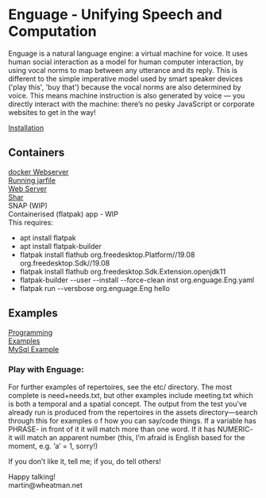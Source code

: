 # Enguage - Unifying Speech and Computation
<p>Enguage is a natural language engine: a virtual machine for voice.
It uses human social interaction as a model for human computer interaction,
by using vocal norms to map between any utterance and its reply.
This is different to the simple imperative model used by smart speaker
devices ('play this', 'buy that') because the vocal norms are
also determined by voice.
This means machine instruction is also generated by voice —
you directly interact with the machine:
there’s no pesky JavaScript or corporate websites to get in the way!</p>

[Installation](doc/install.md)<br/>

## Containers

[docker Webserver](doc/container.md)<br/>
[Running jarfile](doc/jarfile.md)<br/>
[Web Server](doc/httpd.md)<br/>
[Shar](doc/shar.md)<br/>
SNAP (WIP)<br/>
Containerised (flatpak) app - WIP<br/>
This requires:
<ul>
<li> apt install flatpak
<li> apt install flatpak-builder
<li> flatpak install flathub org.freedesktop.Platform//19.08 org.freedesktop.Sdk//19.08
<li> flatpak install flathub org.freedesktop.Sdk.Extension.openjdk11
<li> flatpak-builder --user --install --force-clean inst org.enguage.Eng.yaml
<li> flatpak run --versbose org.enguage.Eng hello
</ul>

## Examples

[Programming](doc/programming.md)<br/>
[Examples](doc/examples.md)<br/>
[MySql Example](doc/mySql.md)

<h3>Play with Enguage:</h3>
<P>For further examples of repertoires, see the etc/ directory.
The most complete is need+needs.txt, but other examples include
meeting.txt which is both a temporal and a spatial concept.
The output from the test you’ve already run is produced from the
repertoires in the assets directory—search through this for examples o
f how you can say/code things. If a variable has PHRASE- in front of it
it will match more than one word. If it has NUMERIC- it will match an
apparent number (this, I’m afraid is English based for the moment,
e.g. ‘a’ = 1, sorry!)
<p>If you don’t like it, tell me; if you, do tell others!
<p>Happy talking!<br/>
martin@wheatman.net
